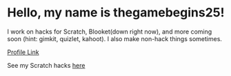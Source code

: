 # Hello, my name is thegamebegins25!

I work on hacks for Scratch, Blooket(down right now), and more coming soon (hint: gimkit, quizlet, kahoot). I also make non-hack things sometimes.

[Profile Link](https://github.com/thegamebegins25)

See my Scratch hacks [here](https://thegamebegins25.github.io/scratchcloud/)
